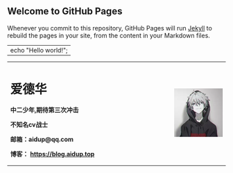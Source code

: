## Welcome to GitHub Pages

Whenever you commit to this repository, GitHub Pages will run [Jekyll](https://jekyllrb.com/) to rebuild the pages in your site, from the content in your Markdown files.
  <table border="0">
  <tr>
    <td width="-1"> echo "Hello world!";  </td>
  </tr>
  </table>
  
<table border="0">
  <tr>
    <td width="75%">
      <h1>爱德华</h1>
      <p><b>中二少年,期待第三次冲击</b></p>
      <p><b>不知名cv战士</b></p>
      <p><b>邮箱：aidup@qq.com</b></p>
      <p><b>博客：
        <a href="https://blog.aidup.top">https://blog.aidup.top</a></b></p></td>
    <td width="25%">
      <img src="/EC3360F75168F7734D64776BA3E9E855.jpg" width="100%">      
    </td>
  </tr>
</table>

